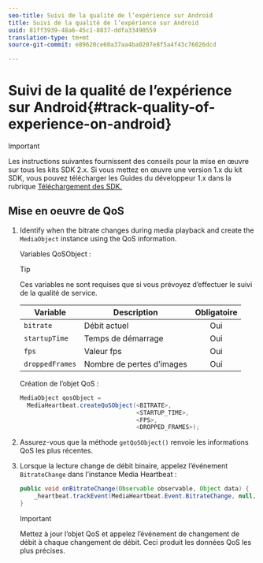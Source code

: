 ```yaml
---
seo-title: Suivi de la qualité de l’expérience sur Android
title: Suivi de la qualité de l’expérience sur Android
uuid: 81ff3939-48a6-45c1-8837-ddfa33490559
translation-type: tm+mt
source-git-commit: e89620ce60a37aa4ba0207e8f5a4f43c76026dcd

---
```



# Suivi de la qualité de l’expérience sur Android{#track-quality-of-experience-on-android}

>[!IMPORTANT]
>
>Les instructions suivantes fournissent des conseils pour la mise en œuvre sur tous les kits SDK 2.x. Si vous mettez en œuvre une version 1.x du kit SDK, vous pouvez télécharger les Guides du développeur 1.x dans la rubrique [Téléchargement des SDK.](/help/sdk-implement/download-sdks.md)

## Mise en oeuvre de QoS

1. Identify when the bitrate changes during media playback and create the `MediaObject` instance using the QoS information.

   Variables QoSObject :

   >[!TIP]
   >
   >Ces variables ne sont requises que si vous prévoyez d’effectuer le suivi de la qualité de service.

   | Variable | Description | Obligatoire |
   | --- | --- | :---: |
   | `bitrate` | Débit actuel | Oui |
   | `startupTime` | Temps de démarrage | Oui |
   | `fps` | Valeur fps | Oui |
   | `droppedFrames` | Nombre de pertes d’images | Oui |

   Création de l’objet QoS :

   ```java
   MediaObject qosObject =  
     MediaHeartbeat.createQoSObject(<BITRATE>,  
                                    <STARTUP_TIME>,  
                                    <FPS>,  
                                    <DROPPED_FRAMES>);
   ```

1. Assurez-vous que la méthode `getQoSObject()` renvoie les informations QoS les plus récentes.
1. Lorsque la lecture change de débit binaire, appelez l’événement `BitrateChange` dans l’instance Media Heartbeat :

   ```java
   public void onBitrateChange(Observable observable, Object data) {  
       _heartbeat.trackEvent(MediaHeartbeat.Event.BitrateChange, null, null); 
   } 
   ```

   >[!IMPORTANT]
   >
   >Mettez à jour l’objet QoS et appelez l’événement de changement de débit à chaque changement de débit. Ceci produit les données QoS les plus précises.

